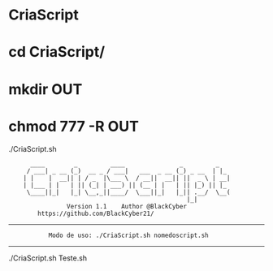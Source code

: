 # CriaScript

# cd CriaScript/
# mkdir OUT
# chmod 777 -R OUT

./CriaScript.sh 

		  ____        _         ____               _         _
		 / ___| _ __ (_)  __ _ / ___|   ___  _ __ (_) _ __  | |_
		| |    |  __|| | / _  |\___ \  / __||  __|| ||  _ \ | __|
		| |___ | |   | || (_| | ___) || (__ | |   | || |_) || |_
		 \____||_|   |_| \__,_||____/  \___||_|   |_|| .__/  \__(
		                                             |_|
            		Version 1.1    Author @BlackCyber
			https://github.com/BlackCyber21/

----------------------------------------------------------------------
		       Modo de uso: ./CriaScript.sh nomedoscript.sh
----------------------------------------------------------------------

./CriaScript.sh Teste.sh

